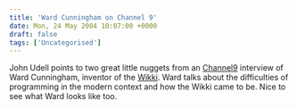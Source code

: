 ```yaml
---
title: 'Ward Cunningham on Channel 9'
date: Mon, 24 May 2004 10:07:00 +0000
draft: false
tags: ['Uncategorised']
---
```


John Udell points to two great little nuggets from an [Channel9](channel9.msdn.com) interview of Ward Cunningham, inventor of the [Wikki](http://c2.com/cgi/wiki). Ward talks about the difficulties of programming in the modern context and how the Wikki came to be. Nice to see what Ward looks like too.